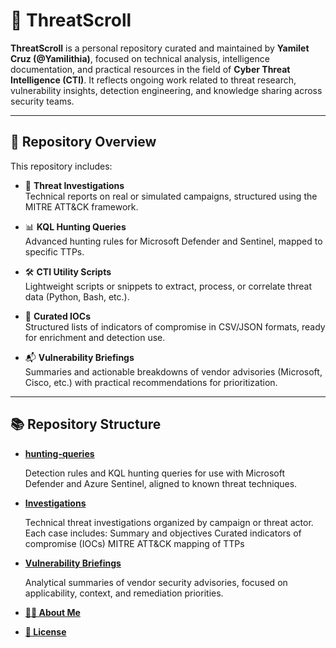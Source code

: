 # 🧠 ThreatScroll

**ThreatScroll** is a personal repository curated and maintained by **Yamilet Cruz (@Yamilithia)**, focused on technical analysis, intelligence documentation, and practical resources in the field of **Cyber Threat Intelligence (CTI)**. It reflects ongoing work related to threat research, vulnerability insights, detection engineering, and knowledge sharing across security teams.

---

## 📁 Repository Overview

This repository includes:

- 📌 **Threat Investigations**  
  Technical reports on real or simulated campaigns, structured using the MITRE ATT&CK framework.

- 📊 **KQL Hunting Queries**  
  Advanced hunting rules for Microsoft Defender and Sentinel, mapped to specific TTPs.

- 🛠️ **CTI Utility Scripts**  
  Lightweight scripts or snippets to extract, process, or correlate threat data (Python, Bash, etc.).
  
- 🧪 **Curated IOCs**  
  Structured lists of indicators of compromise in CSV/JSON formats, ready for enrichment and detection use.

- 📬 **Vulnerability Briefings**  
  Summaries and actionable breakdowns of vendor advisories (Microsoft, Cisco, etc.) with practical recommendations for prioritization.

---

## 📚 Repository Structure

- **[hunting-queries](#hunting-queries)**
  
  Detection rules and KQL hunting queries for use with Microsoft Defender and Azure Sentinel, aligned to known threat techniques.

- **[Investigations](#investigations)**
  
  Technical threat investigations organized by campaign or threat actor. Each case includes:
  Summary and objectives
  Curated indicators of compromise (IOCs)
  MITRE ATT&CK mapping of TTPs
  
- **[Vulnerability Briefings](#vulnerability-briefings)**
  
  Analytical summaries of vendor security advisories, focused on applicability, context, and remediation priorities.
  
- **[👩‍💻 About Me](#about-me)**
- **[📜 License](#license)**


